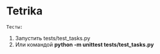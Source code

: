 # Tetrika


    Тесты:
1. Запустить tests/test_tasks.py
2. Или командой <b>python -m unittest tests/test_tasks.py</b>


